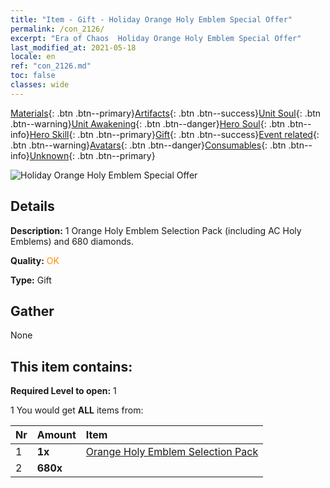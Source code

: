 ```yaml
---
title: "Item - Gift - Holiday Orange Holy Emblem Special Offer"
permalink: /con_2126/
excerpt: "Era of Chaos  Holiday Orange Holy Emblem Special Offer"
last_modified_at: 2021-05-18
locale: en
ref: "con_2126.md"
toc: false
classes: wide
---
```

 [Materials](/Items/){: .btn .btn--primary}[Artifacts](/Items/Artifacts/){: .btn .btn--success}[Unit Soul](/Items/UnitSoul/){: .btn .btn--warning}[Unit Awakening](/Items/UnitAwakening/){: .btn .btn--danger}[Hero Soul](/Items/HeroSoul/){: .btn .btn--info}[Hero Skill](/Items/HeroSkill/){: .btn .btn--primary}[Gift](/Items/Gift/){: .btn .btn--success}[Event related](/Items/Events/){: .btn .btn--warning}[Avatars](/Items/Avatars/){: .btn .btn--danger}[Consumables](/Items/Consumables/){: .btn .btn--info}[Unknown](/Items/Unknown/){: .btn .btn--primary}

 ![Holiday Orange Holy Emblem Special Offer](/images/t/i_907416.png)

## Details
 **Description:** 1 Orange Holy Emblem Selection Pack (including AC Holy Emblems) and 680 diamonds.

 **Quality:** <span style="color: #FF8C00">OK</span>

 **Type:** Gift

## Gather

  None

## This item contains:

 **Required Level to open:** 1

 1 You would get **ALL** items  from:

  | Nr | Amount |     Item    |
  |:---|:-------|:------------|
  | 1 |  **1x** | [Orange Holy Emblem Selection Pack](/Items/con_1943/) |  | 
  | 2 |  **680x** | <i class="fas fa-gem"/> |  | 
